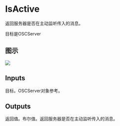# IsActive

返回服务器是否在主动监听传入的消息。

目标是OSCServer

## 图示

![]($-20221218-18060016.png)

## Inputs

目标。OSCServer对象参考。 

## Outputs

返回值。布尔值。返回服务器是否在主动监听传入的消息。
